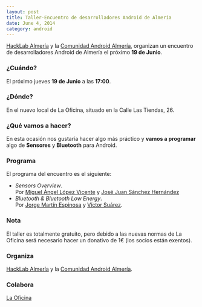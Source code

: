 ```yaml
---
layout: post
title: Taller-Encuentro de desarrolladores Android de Almería
date: June 4, 2014
category: android
---
```


[HackLab Almería](http://hacklabalmeria.net) y la [Comunidad Android Almería](https://plus.google.com/u/0/communities/105420979515011141876), organizan un encuentro de desarrolladores Android de Almería el próximo **19 de Junio**.

### ¿Cuándo?
El próximo jueves **19 de Junio** a las **17:00**. 

### ¿Dónde?
En el nuevo local de La Oficina, situado en la Calle Las Tiendas, 26.

### ¿Qué vamos a hacer?
En esta ocasión nos gustaría hacer algo más práctico y **vamos a programar** algo de **Sensores** y **Bluetooth** para Android.

### Programa
El programa del encuentro es el siguiente:

- _Sensors Overview_.  
  Por [Miguel Ángel López Vicente](https://twitter.com/MiguelAngel_LV) y [José Juan Sánchez Hernández](http://twitter.com/josejuansanchez)
- _Bluetooth & Bluetooth Low Energy_.  
  Por [Jorge Martín Espinosa](https://twitter.com/arasthel92) y [Víctor Suárez](http://twitter.com/zerasul).

### Nota
El taller es totalmente gratuito, pero debido a las nuevas normas de La Oficina será necesario hacer un donativo de 1€ (los socios están exentos).

### Organiza 
[HackLab Almería](http://hacklabalmeria.net) y la [Comunidad Android Almería](https://plus.google.com/u/0/communities/105420979515011141876).

### Colabora 
[La Oficina](http://laoficinacultural.org)
